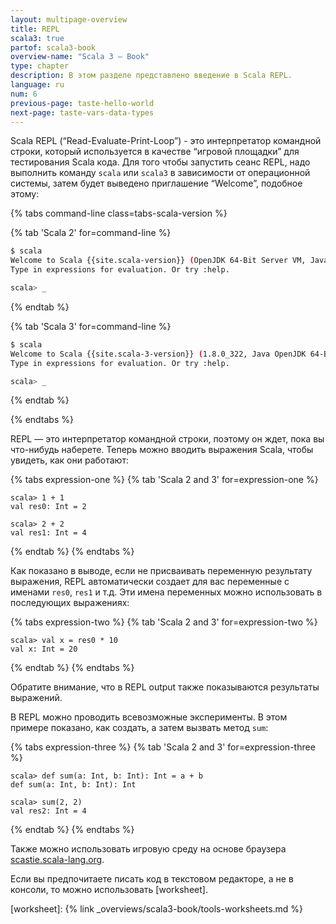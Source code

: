 ```yaml
---
layout: multipage-overview
title: REPL
scala3: true
partof: scala3-book
overview-name: "Scala 3 — Book"
type: chapter
description: В этом разделе представлено введение в Scala REPL.
language: ru
num: 6
previous-page: taste-hello-world
next-page: taste-vars-data-types
---
```


Scala REPL (“Read-Evaluate-Print-Loop”) - это интерпретатор командной строки, 
который используется в качестве “игровой площадки” для тестирования Scala кода. 
Для того чтобы запустить сеанс REPL, надо выполнить команду `scala` или `scala3` в зависимости от операционной системы, 
затем будет выведено приглашение “Welcome”, подобное этому:

{% tabs command-line class=tabs-scala-version %}

{% tab 'Scala 2' for=command-line %}
```bash
$ scala
Welcome to Scala {{site.scala-version}} (OpenJDK 64-Bit Server VM, Java 1.8.0_342).
Type in expressions for evaluation. Or try :help.

scala> _
```
{% endtab %}

{% tab 'Scala 3' for=command-line %}
```bash
$ scala
Welcome to Scala {{site.scala-3-version}} (1.8.0_322, Java OpenJDK 64-Bit Server VM).
Type in expressions for evaluation. Or try :help.

scala> _
```
{% endtab %}

{% endtabs %}

REPL — это интерпретатор командной строки, поэтому он ждет, пока вы что-нибудь наберете. 
Теперь можно вводить выражения Scala, чтобы увидеть, как они работают:

{% tabs expression-one %}
{% tab 'Scala 2 and 3' for=expression-one %}
````
scala> 1 + 1
val res0: Int = 2

scala> 2 + 2
val res1: Int = 4
````
{% endtab %}
{% endtabs %}

Как показано в выводе, если не присваивать переменную результату выражения, 
REPL автоматически создает для вас переменные с именами `res0`, `res1` и т.д. 
Эти имена переменных можно использовать в последующих выражениях:

{% tabs expression-two %}
{% tab 'Scala 2 and 3' for=expression-two %}
````
scala> val x = res0 * 10
val x: Int = 20
````
{% endtab %}
{% endtabs %}

Обратите внимание, что в REPL output также показываются результаты выражений.

В REPL можно проводить всевозможные эксперименты. 
В этом примере показано, как создать, а затем вызвать метод `sum`:

{% tabs expression-three %}
{% tab 'Scala 2 and 3' for=expression-three %}
````
scala> def sum(a: Int, b: Int): Int = a + b
def sum(a: Int, b: Int): Int

scala> sum(2, 2)
val res2: Int = 4
````
{% endtab %}
{% endtabs %}

Также можно использовать игровую среду на основе браузера [scastie.scala-lang.org](https://scastie.scala-lang.org).

Если вы предпочитаете писать код в текстовом редакторе, а не в консоли, то можно использовать [worksheet].

[worksheet]: {% link _overviews/scala3-book/tools-worksheets.md %}
